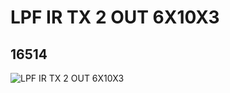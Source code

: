 # LPF IR TX 2 OUT 6X10X3
## 16514
![LPF IR TX 2 OUT 6X10X3](https://lc-www-live-s.legocdn.com/media/bricks/5/2/6074396.jpg)